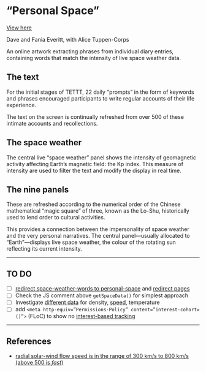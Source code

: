 # “Personal Space”

[View here](https://daveeveritt.github.io/personal-space/)

Dave and Fania Everitt, with Alice Tuppen-Corps

An online artwork extracting phrases from individual diary entries, containing words that match the intensity of live space weather data.

## The text

For the initial stages of TETTT, 22 daily “prompts” in the form of keywords and phrases encouraged participants to write regular accounts of their life experience.

The text on the screen is continually refreshed from over 500 of these intimate accounts and recollections.

## The space weather

The central live “space weather” panel shows the intensity of geomagnetic activity affecting Earth’s magnetic field: the Kp index.
This measure of intensity are used to filter the text and modify the display in real time.

<!-- The central panel shows two measures of live “space weather”: -->
<!-- - extent of the solar wind: in AU (1 Astronomical Unit = distance of Earth from Sun) -->

## The nine panels

These are refreshed according to the numerical order of the Chinese mathematical “magic square” of three, known as the Lo-Shu, historically used to lend order to cultural activities.

This provides a connection between the impersonality of space weather and the very personal narratives. The central panel—usually allocated to “Earth”—displays live space weather, the colour of the rotating sun reflecting its current intensity.

---

## TO DO

- [ ] [redirect space-weather-words to personal-space](https://github.blog/2013-05-16-repository-redirects-are-here/) and [redirect pages](https://gist.github.com/domenic/1f286d415559b56d725bee51a62c24a7)
- [ ] Check the JS comment above `getSpaceData()` for simplest approach
- [ ] Investigate [different data](https://services.swpc.noaa.gov/products/solar-wind/plasma-1-day.json) for density, [speed](https://services.swpc.noaa.gov/products/summary/solar-wind-speed.json), temperature
- [ ] add `<meta http-equiv=”Permissions-Policy” content=”interest-cohort=()”>` (FLoC) to show no [interest-based tracking](https://www.positioniseverything.net/error-with-permissions-policy-header-unrecognized-feature-interest-cohort./)

---

## References

- [radial solar-wind flow speed is in the range of 300 km/s to 800 km/s (above 500 is *fast*)](https://link.springer.com/article/10.1007/s41116-019-0021-0)
